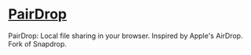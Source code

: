 # [PairDrop](https://github.com/schlagmichdoch/PairDrop)

PairDrop: Local file sharing in your browser. Inspired by Apple's AirDrop. Fork of Snapdrop.
